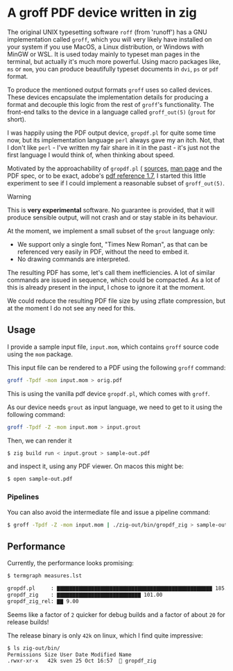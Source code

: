 # A groff PDF device written in zig

The original UNIX typesetting software `roff` (from 'runoff') has a GNU
implementation called `groff`, which you will very likely have installed on
your system if you use MacOS, a Linux distribution, or Windows with MinGW or
WSL. It is used today mainly to typeset man pages in the terminal, but actually
it's much more powerful. Using macro packages like, `ms` or `mom`, you can
produce beautifully typeset documents in `dvi`, `ps` or `pdf` format.

To produce the mentioned output formats `groff` uses so called devices. These
devices encapsulate the implementation details for producing a format and
decouple this logic from the rest of `groff`'s functionality. The front-end
talks to the device in a language called `groff_out(5)` (`grout` for short).

I was happily using the PDF output device, `gropdf.pl` for quite some time now,
but its implementation language `perl` always gave my an itch. Not, that I
don't like `perl` - I've written my fair share in it in the past - it's just
not the first language I would think of, when thinking about speed.

Motivated by the approachability of `gropdf.pl` (
[sources](https://cgit.git.savannah.gnu.org/cgit/groff.git/tree/src/devices/gropdf/gropdf.pl), 
[man page](https://man7.org/linux/man-pages/man1/gropdf.1.html)
and the PDF spec, or to be exact, adobe's 
[pdf reference 1.7](https://opensource.adobe.com/dc-acrobat-sdk-docs/pdfstandards/pdfreference1.7old.pdf), I started this little experiment to see
if I could implement a reasonable subset of `groff_out(5)`.

> [!WARNING]
> This is **very experimental** software. No guarantee is provided, that it will
> produce sensible output, will not crash and or stay stable in its behaviour.

At the moment, we implement a small subset of the `grout` language only:

* We support only a single font, "Times New Roman", as that can be referenced very
easily in PDF, without the need to embed it.
* No drawing commands are interpreted.

The resulting PDF has some, let's call them inefficiencies. A lot of similar
commands are issued in sequence, which could be compacted. As a lot of this is
already present in the input, I chose to ignore it at the moment.

We could reduce the resulting PDF file size by using zflate compression, but at
the moment I do not see any need for this.

## Usage

I provide a sample input file, `input.mom`, which contains `groff` source
code using the `mom` package.

This input file can be rendered to a PDF using the following `groff` command:

```bash
groff -Tpdf -mom input.mom > orig.pdf
```

This is using the vanilla pdf device `gropdf.pl`, which comes with `groff`.

As our device needs `grout` as input language, we need to get to it using the
following command:

```bash
groff -Tpdf -Z -mom input.mom > input.grout
```

Then, we can render it 

```bash
$ zig build run < input.grout > sample-out.pdf
```

and inspect it, using any PDF viewer. On macos this might be:

```bash
$ open sample-out.pdf
```

### Pipelines

You can also avoid the intermediate file and issue a pipeline command:

```bash
$ groff -Tpdf -Z -mom input.mom | ./zig-out/bin/gropdf_zig > sample-out.pdf
```


## Performance

Currently, the performance looks promising:

```bash
$ termgraph measures.lst

gropdf.pl     : ▇▇▇▇▇▇▇▇▇▇▇▇▇▇▇▇▇▇▇▇▇▇▇▇▇▇▇▇▇▇▇▇▇▇▇▇▇▇▇▇▇▇▇▇▇▇▇▇▇▇ 185.00
gropdf_zig    : ▇▇▇▇▇▇▇▇▇▇▇▇▇▇▇▇▇▇▇▇▇▇▇▇▇▇▇ 101.00
gropdf_zig_rel: ▇▇ 9.00
```

Seems like a factor of `2` quicker for debug builds and a factor of about `20`
for release builds!

The release binary is only `42k` on linux, which I find quite impressive:

```bash
$ ls zig-out/bin/
Permissions Size User Date Modified Name
.rwxr-xr-x   42k sven 25 Oct 16:57  󰡯 gropdf_zig
```


